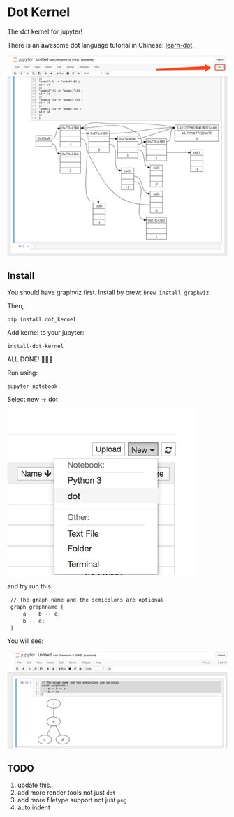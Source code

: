 # Dot Kernel

The dot kernel for jupyter!

There is an awesome dot language tutorial in Chinese: [learn-dot](https://github.com/laixintao/learn-dot).

![](./readme_assets/demo.jpeg)

## Install

You should have graphviz first. Install by brew: `brew install graphviz`.

Then,

```
pip install dot_kernel
```

Add kernel to your jupyter:

```
install-dot-kernel
```

ALL DONE! 🎉🎉🎉

Run using:

```
jupyter notebook
```

Select new -> dot

![](readme_assets/new_dot.png)

and try run this:

```
 // The graph name and the semicolons are optional
 graph graphname {
     a -- b -- c;
     b -- d;
 }
```

You will see:

![](readme_assets/first_try.png)

## TODO

1. update [this](https://github.com/jupyter/jupyter/wiki/Jupyter-kernels).
2. add more render tools not just `dot`
3. add more filetype support not just `png`
4. auto indent
